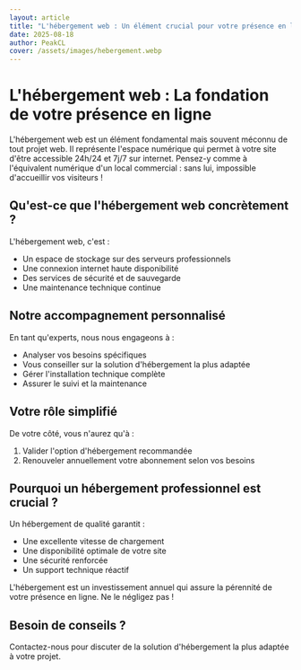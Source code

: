 ```yaml
---
layout: article
title: "L'hébergement web : Un élément crucial pour votre présence en ligne"
date: 2025-08-18
author: PeakCL
cover: /assets/images/hebergement.webp
---
```


# L'hébergement web : La fondation de votre présence en ligne

L'hébergement web est un élément fondamental mais souvent méconnu de tout projet web. Il représente l'espace numérique qui permet à votre site d'être accessible 24h/24 et 7j/7 sur internet. Pensez-y comme à l'équivalent numérique d'un local commercial : sans lui, impossible d'accueillir vos visiteurs !

## Qu'est-ce que l'hébergement web concrètement ?

L'hébergement web, c'est :
- Un espace de stockage sur des serveurs professionnels
- Une connexion internet haute disponibilité
- Des services de sécurité et de sauvegarde
- Une maintenance technique continue

## Notre accompagnement personnalisé

En tant qu'experts, nous nous engageons à :
- Analyser vos besoins spécifiques
- Vous conseiller sur la solution d'hébergement la plus adaptée
- Gérer l'installation technique complète
- Assurer le suivi et la maintenance

## Votre rôle simplifié

De votre côté, vous n'aurez qu'à :
1. Valider l'option d'hébergement recommandée
2. Renouveler annuellement votre abonnement selon vos besoins

## Pourquoi un hébergement professionnel est crucial ?

Un hébergement de qualité garantit :
- Une excellente vitesse de chargement
- Une disponibilité optimale de votre site
- Une sécurité renforcée
- Un support technique réactif

L'hébergement est un investissement annuel qui assure la pérennité de votre présence en ligne. Ne le négligez pas !

## Besoin de conseils ?

Contactez-nous pour discuter de la solution d'hébergement la plus adaptée à votre projet.
```
